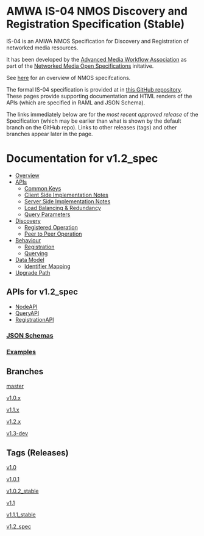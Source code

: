 # AMWA IS-04 NMOS Discovery and Registration Specification (Stable)

IS-04 is an AMWA NMOS Specification for Discovery and Registration of networked media resources.

It has been developed by the [Advanced Media Workflow Association](https://www.amwa.tv) as part of the [Networked Media Open Specifications](https://www.nmos.tv) initative.

See [here](https://amwa-tv.github.io/nmos) for an overview of NMOS specifcations.

The formal IS-04 specification is provided at in [this GitHub repository](https://github.com/AMWA-TV/nmos-discovery-registration/). These pages provide supporting documentation and HTML renders of the APIs (which are specified in RAML and JSON Schema).

The links immediately below are for the _most recent approved release_ of the Specification (which may be earlier than what is shown by the default branch on the GitHub repo). Links to other releases (tags) and other branches appear later in the page.

# Documentation for v1.2_spec

 - [Overview](tags/v1.2_spec/docs/1.0._Overview.md)
 - [APIs](tags/v1.2_spec/docs/2.0._APIs.md)
   - [Common Keys](tags/v1.2_spec/docs/2.1._APIs_-_Common_Keys.md)
   - [Client Side Implementation Notes](tags/v1.2_spec/docs/2.2._APIs_-_Client_Side_Implementation_Notes.md)
   - [Server Side Implementation Notes](tags/v1.2_spec/docs/2.3._APIs_-_Server_Side_Implementation_Notes.md)
   - [Load Balancing & Redundancy](tags/v1.2_spec/docs/2.4._APIs_-_Load_Balancing_&_Redundancy.md)
   - [Query Parameters](tags/v1.2_spec/docs/2.5._APIs_-_Query_Parameters.md)
 - [Discovery](tags/v1.2_spec/docs/3.0._Discovery.md)
   - [Registered Operation](tags/v1.2_spec/docs/3.1._Discovery_-_Registered_Operation.md)
   - [Peer to Peer Operation](tags/v1.2_spec/docs/3.2._Discovery_-_Peer_to_Peer_Operation.md)
 - [Behaviour](tags/v1.2_spec/docs/4.0._Behaviour.md)
   - [Registration](tags/v1.2_spec/docs/4.1._Behaviour_-_Registration.md)
   - [Querying](tags/v1.2_spec/docs/4.2._Behaviour_-_Querying.md)
 - [Data Model](tags/v1.2_spec/docs/5.0._Data_Model.md)
   - [Identifier Mapping](tags/v1.2_spec/docs/5.1._Data_Model_-_Identifier_Mapping.md)
 - [Upgrade Path](tags/v1.2_spec/docs/6.0._Upgrade_Path.md)

## APIs for v1.2_spec
 - [NodeAPI](tags/v1.2_spec/html-APIs/NodeAPI.html)
 - [QueryAPI](tags/v1.2_spec/html-APIs/QueryAPI.html)
 - [RegistrationAPI](tags/v1.2_spec/html-APIs/RegistrationAPI.html)

### [JSON Schemas](tags/v1.2_spec/html-APIs/schemas/)

### [Examples](tags/v1.2_spec/examples/)

## Branches

[master](branches/master/)

[v1.0.x](branches/v1.0.x/)

[v1.1.x](branches/v1.1.x/)

[v1.2.x](branches/v1.2.x/)

[v1.3-dev](branches/v1.3-dev/)

## Tags (Releases)

[v1.0](tags/v1.0/)

[v1.0.1](tags/v1.0.1/)

[v1.0.2_stable](tags/v1.0.2_stable/)

[v1.1](tags/v1.1/)

[v1.1.1_stable](tags/v1.1.1_stable/)

[v1.2_spec](tags/v1.2_spec/)

